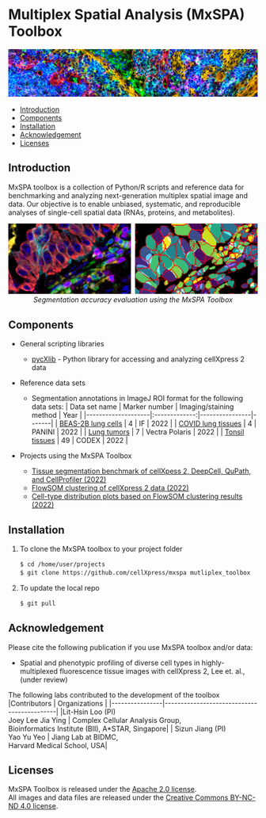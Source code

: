 # Multiplex Spatial Analysis (MxSPA) Toolbox <!-- omit in toc -->

<p align="center">
    <img src="./images/tonsil_subpop2.png" alt="MxSPA Toolbox">
</p>

- [Introduction](#introduction)
- [Components](#components)
- [Installation](#installation)
- [Acknowledgement](#acknowledgement)
- [Licenses](#licenses)

## Introduction

MxSPA toolbox is a collection of Python/R scripts and reference data for
benchmarking and analyzing next-generation multiplex spatial image and data.
Our objective is to enable unbiased, systematic, and reproducible analyses of 
single-cell spatial data (RNAs, proteins, and metabolites).

<p align="center">
    <img src="./images/MxSPA_example.png" alt="MxSPA Output"><br>
    <em>Segmentation accuracy evaluation using the MxSPA Toolbox</em>
</p>

## Components
* General scripting libraries
    * [pycXlib](./PythonLib/pycXlib/README.md) - Python library for accessing and analyzing cellXpress 2 data

* Reference data sets
    * Segmentation annotations in ImageJ ROI format for the following data sets:
        | Data set name      | Marker number | Imaging/staining method | Year  |
        |--------------------|:-------------:|----------------|-------|
        | [BEAS-2B lung cells](./Reference_data/Annotations/2022_BEAS2B_Lung_Cells/) | 4 | IF | 2022  |
        | [COVID lung tissues](./Reference_data/Annotations/2022_COVID_Lung_Tissues/) | 4 | PANINI | 2022  |
        | [Lung tumors](./Reference_data/Annotations/2022_Lung_Tumors/) | 7 | Vectra Polaris | 2022  |
        | [Tonsil tissues](./Reference_data/Annotations/2022_Tonsil_Tissues/) | 49 | CODEX | 2022  |

* Projects using the MxSPA Toolbox
    * [Tissue segmentation benchmark of cellXpess 2, DeepCell, QuPath, and
      CellProfiler (2022)](Projects/2022_Segmentation_Benchmark/README.md)
    * [FlowSOM clustering of cellXpress 2 data (2022)](Projects/2022_FlomSOM_Clustering/)
    * [Cell-type distribution plots based on FlowSOM clustering results (2022)](Projects/2022_CellType_Distribution/)

## Installation
1. To clone the MxSPA toolbox to your project folder
   ```bash
   $ cd /home/user/projects
   $ git clone https://github.com/cellXpress/mxspa mutliplex_toolbox
   ```
2. To update the local repo
   ```bash
   $ git pull
   ```

## Acknowledgement

Please cite the following publication if you use MxSPA toolbox and/or data:
* Spatial and phenotypic profiling of diverse cell types in highly-multiplexed
  fluorescence tissue images with cellXpress 2, Lee et. al., (under review)

The following labs contributed to the development of the toolbox
|Contributors    | Organizations                              |
|----------------|--------------------------------------------|
|Lit-Hsin Loo (PI)<br> Joey Lee Jia Ying | Complex Cellular Analysis Group,<br>Bioinformatics Institute (BII), A*STAR, Singapore|
| Sizun Jiang (PI)<br> Yao Yu Yeo | Jiang Lab at BIDMC,<br>Harvard Medical School, USA|

## Licenses

MxSPA Toolbox is released under the [Apache 2.0 license](./LICENSE).<br>
All images and data files are released under the 
[Creative Commons BY-NC-ND 4.0 license](https://creativecommons.org/licenses/by-nc-nd/4.0/).
